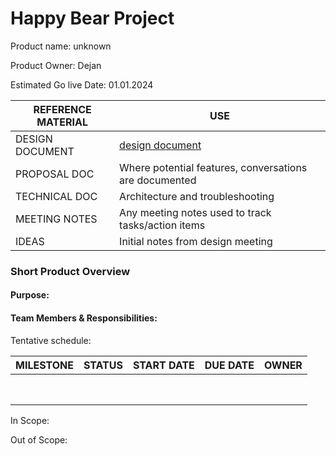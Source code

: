 # Happy Bear Project

Product name: unknown

Product Owner: Dejan 

Estimated Go live Date: 01.01.2024

| REFERENCE MATERIAL | USE                                                    |
| ------------------ | ------------------------------------------------------ |
| DESIGN DOCUMENT    | [design document](https://dev.azure.com/BUDAKFETZN/_git/Happy%20Bear?path=/Documents/DESIGN%20DOCUMENT.md) |
| PROPOSAL DOC       | Where potential features, conversations are documented |
| TECHNICAL DOC      | Architecture and troubleshooting                       |
| MEETING NOTES      | Any meeting notes used to track tasks/action items     |
| IDEAS              | Initial notes from design meeting                      |


### Short Product Overview

#### Purpose:

#### Team Members & Responsibilities:


Tentative schedule:

| MILESTONE | STATUS | START DATE | DUE DATE | OWNER |
| --------- | ------ | ---------- | -------- | ----- |
|           |        |            |          |       |
|           |        |            |          |       |
|           |        |            |          |       |
|           |        |            |          |       |
|           |        |            |          |       |
|           |        |            |          |       |
|           |        |            |          |       |
|           |        |            |          |       |

In Scope:

Out of Scope: